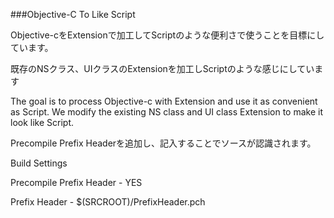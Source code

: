 ###Objective-C To Like Script

Objective-cをExtensionで加工してScriptのような便利さで使うことを目標にしています。

既存のNSクラス、UIクラスのExtensionを加工しScriptのような感じにしています

The goal is to process Objective-c with Extension and use it as convenient as Script.
We modify the existing NS class and UI class Extension to make it look like Script.

Precompile Prefix Headerを追加し、記入することでソースが認識されます。

Build Settings

Precompile Prefix Header - YES

Prefix Header - $(SRCROOT)/PrefixHeader.pch
